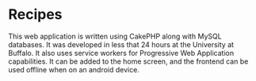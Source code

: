 # Recipes

This web application is written using CakePHP along with MySQL databases.  It was developed in less that 24 hours at the University at Buffalo.  It also uses service workers for Progressive Web Application capabilities.  It can be added to the home screen, and the frontend can be used offline when on an android device.
